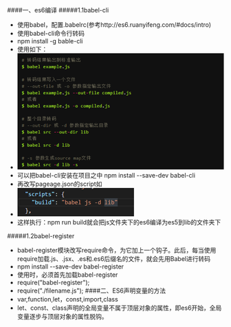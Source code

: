 ####一、es6编译
#####1.1babel-cli
+ 使用babel，配置.babelrc(参考http://es6.ruanyifeng.com/#docs/intro)
+ 使用babel-cli命令行转码
+ npm install -g bable-cli
+ 使用如下：
+ ![usebabelcli](img/usebabel-cli.png)
+ 可以把babel-cli安装在项目之中 npm install --save-dev babel-cli
+ 再改写pageage.json的script如
+ ![usebabelcli](img/changepackage.json.png)
+ 这样执行：npm run build就会把js文件夹下的es6编译为es5到lib的文件夹下

#####1.2babel-register
+ babel-register模块改写require命令，为它加上一个钩子。此后，每当使用require加载.js、.jsx、.es和.es6后缀名的文件，就会先用Babel进行转码
+ npm install --save-dev babel-register
+ 使用时，必须首先加载babel-register
+ require("babel-register");
+ require("./filename.js");
####二、ES6声明变量的方法
+ var,function,let，const,import,class
+ let、const、class声明的全局变量不属于顶层对象的属性，即es6开始，全局变量逐步与顶层对象的属性脱钩。